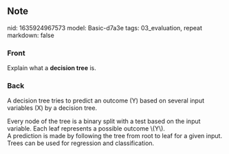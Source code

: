 ## Note
nid: 1635924967573
model: Basic-d7a3e
tags: 03_evaluation, repeat
markdown: false

### Front
Explain what a <b>decision tree</b> is.

### Back
A decision tree tries to predict an outcome \(Y\) based on several
input variables \(X\) by a decision tree.
<div>
  Every node of the tree is a binary split with a test based on the
  input variable. Each leaf represents a possible outcome \(Y\).
</div>
<div>
  A prediction is made by following the tree from root to leaf for
  a given input. Trees can be used for regression and
  classification.
</div>
